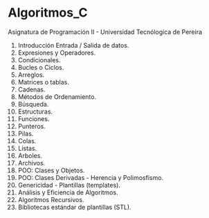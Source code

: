 # Algoritmos_C
Asignatura de Programación II - Universidad Tecnólogica de Pereira

1. Introducción Entrada / Salida de datos.
2. Expresiones y Operadores.
3. Condicionales.
4. Bucles o Ciclos.
5. Arreglos.
6. Matrices o tablas.
7. Cadenas.
8. Métodos de Ordenamiento.
9. Búsqueda.
10. Estructuras.
11. Funciones.
12. Punteros.
13. Pilas.
14. Colas.
15. Listas.
16. Arboles.
17. Archivos.
18. POO: Clases y Objetos.
19. POO: Clases Derivadas - Herencia y Polimosfismo.
20. Genericidad - Plantillas (templates).
21. Análisis y Eficiencia de Algoritmos.
22. Algoritmos Recursivos.
23. Bibliotecas estándar de plantillas (STL).
